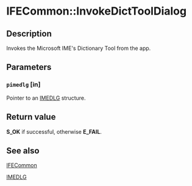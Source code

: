 # IFECommon::InvokeDictToolDialog

## Description

Invokes the Microsoft IME's Dictionary Tool from the app.

## Parameters

### `pimedlg` [in]

Pointer to an [IMEDLG](https://learn.microsoft.com/windows/desktop/api/msime/ns-msime-imedlg) structure.

## Return value

**S_OK** if successful,
otherwise **E_FAIL**.

## See also

[IFECommon](https://learn.microsoft.com/windows/desktop/api/msime/nn-msime-ifecommon)

[IMEDLG](https://learn.microsoft.com/windows/desktop/api/msime/ns-msime-imedlg)